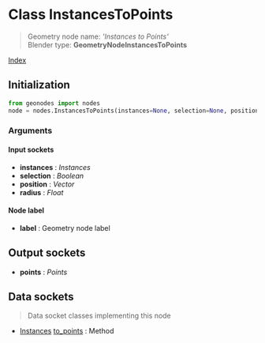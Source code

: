 
# Class InstancesToPoints

> Geometry node name: _'Instances to Points'_<br>Blender type:  **GeometryNodeInstancesToPoints**


[Index](/docs/index.md)

## Initialization


```python
from geonodes import nodes
node = nodes.InstancesToPoints(instances=None, selection=None, position=None, radius=None, label=None)
```


### Arguments


#### Input sockets



- **instances** : _Instances_
- **selection** : _Boolean_
- **position** : _Vector_
- **radius** : _Float_



#### Node label



- **label** : Geometry node label



## Output sockets



- **points** : _Points_



## Data sockets

> Data socket classes implementing this node




- [Instances](../sockets/Instances.md) [to_points](../sockets/Instances.md#to_points) : Method


